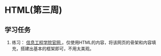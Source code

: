 # HTML(第三周)

## 学习任务

1. 练习： <a href="https://it.chd.edu.cn/" target="_blank"> 信息工程学院官网 </a> 。仅使用HTML的内容，将该网页的骨架和内容填充，搭建出基本的框架即可，不用太美观。

   

